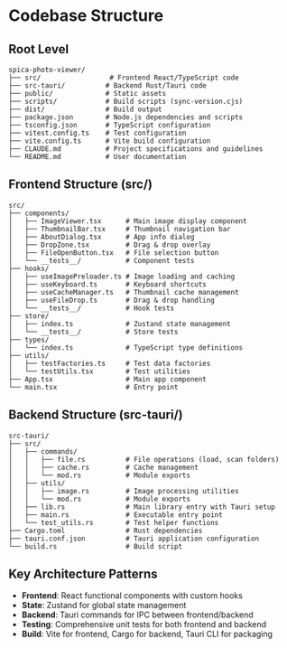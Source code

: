 # Codebase Structure

## Root Level
```
spica-photo-viewer/
├── src/                 # Frontend React/TypeScript code
├── src-tauri/          # Backend Rust/Tauri code  
├── public/             # Static assets
├── scripts/            # Build scripts (sync-version.cjs)
├── dist/               # Build output
├── package.json        # Node.js dependencies and scripts
├── tsconfig.json       # TypeScript configuration
├── vitest.config.ts    # Test configuration
├── vite.config.ts      # Vite build configuration
├── CLAUDE.md           # Project specifications and guidelines
└── README.md           # User documentation
```

## Frontend Structure (src/)
```
src/
├── components/
│   ├── ImageViewer.tsx      # Main image display component
│   ├── ThumbnailBar.tsx     # Thumbnail navigation bar
│   ├── AboutDialog.tsx      # App info dialog
│   ├── DropZone.tsx         # Drag & drop overlay
│   ├── FileOpenButton.tsx   # File selection button
│   └── __tests__/           # Component tests
├── hooks/
│   ├── useImagePreloader.ts # Image loading and caching
│   ├── useKeyboard.ts       # Keyboard shortcuts
│   ├── useCacheManager.ts   # Thumbnail cache management
│   ├── useFileDrop.ts       # Drag & drop handling
│   └── __tests__/           # Hook tests
├── store/
│   ├── index.ts             # Zustand state management
│   └── __tests__/           # Store tests
├── types/
│   └── index.ts             # TypeScript type definitions
├── utils/
│   ├── testFactories.ts     # Test data factories
│   └── testUtils.tsx        # Test utilities
├── App.tsx                  # Main app component
└── main.tsx                 # Entry point
```

## Backend Structure (src-tauri/)
```
src-tauri/
├── src/
│   ├── commands/
│   │   ├── file.rs          # File operations (load, scan folders)
│   │   ├── cache.rs         # Cache management
│   │   └── mod.rs           # Module exports
│   ├── utils/
│   │   ├── image.rs         # Image processing utilities
│   │   └── mod.rs           # Module exports
│   ├── lib.rs               # Main library entry with Tauri setup
│   ├── main.rs              # Executable entry point
│   └── test_utils.rs        # Test helper functions
├── Cargo.toml               # Rust dependencies
├── tauri.conf.json          # Tauri application configuration
└── build.rs                 # Build script
```

## Key Architecture Patterns
- **Frontend**: React functional components with custom hooks
- **State**: Zustand for global state management
- **Backend**: Tauri commands for IPC between frontend/backend
- **Testing**: Comprehensive unit tests for both frontend and backend
- **Build**: Vite for frontend, Cargo for backend, Tauri CLI for packaging